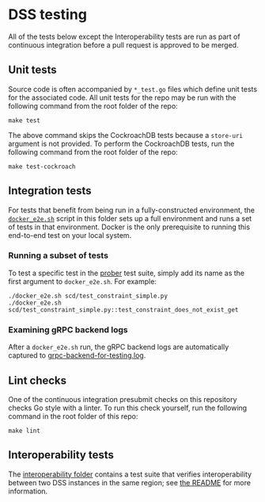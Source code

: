 # DSS testing

All of the tests below except the Interoperability tests are run as part of
continuous integration before a pull request is approved to be merged.

## Unit tests
Source code is often accompanied by `*_test.go` files which define unit tests
for the associated code.  All unit tests for the repo may be run with the
following command from the root folder of the repo:
```shell script
make test
```
The above command skips the CockroachDB tests because a `store-uri` argument is
 not provided.  To perform the CockroachDB tests, run the following command
 from the root folder of the repo:
```shell script
make test-cockroach
```

## Integration tests
For tests that benefit from being run in a fully-constructed environment, the
[`docker_e2e.sh`](docker_e2e.sh) script in this folder sets up a full
environment and runs a set of tests in that environment.  Docker is the only
prerequisite to running this end-to-end test on your local system.

### Running a subset of tests
To test a specific test in the [prober](../monitoring/prober) test suite,
simply add its name as the first argument to `docker_e2e.sh`.  For example:
```shell script
./docker_e2e.sh scd/test_constraint_simple.py
./docker_e2e.sh scd/test_constraint_simple.py::test_constraint_does_not_exist_get
```

### Examining gRPC backend logs
After a `docker_e2e.sh` run, the gRPC backend logs are automatically captured
to [grpc-backend-for-testing.log](../grpc-backend-for-testing.log).

## Lint checks
One of the continuous integration presubmit checks on this repository checks Go
style with a linter.  To run this check yourself, run the following command in
the root folder of this repo:
```shell script
make lint
```

## Interoperability tests
The [interoperability folder](interoperability) contains a test suite that
verifies interoperability between two DSS instances in the same region; see
[the README](interoperability/README.md) for more information.
